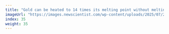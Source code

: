 ```yaml
---
title: "Gold can be heated to 14 times its melting point without melting"
imageUrl: "https://images.newscientist.com/wp-content/uploads/2025/07/23151135/SEI_259864666.jpg?width=788"
index: 35
weight: 35
---
```

